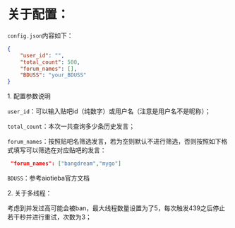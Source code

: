 # 关于配置：

`config.json`内容如下：

```json
{
    "user_id": "",        
    "total_count": 500,           
    "forum_names": [],
    "BDUSS": "your_BDUSS"             
}
```

$1.$ 配置参数说明

`user_id`：可以输入贴吧id（纯数字）或用户名（注意是用户名不是昵称）；

`total_count`：本次一共查询多少条历史发言；

`forum_names`：按照贴吧名筛选发言，若为空则默认不进行筛选，否则按照如下格式填写可以筛选在对应贴吧的发言：

```json
 "forum_names": ["bangdream","mygo"]
```

`BDUSS`：参考aiotieba官方文档

$2.$ 关于多线程：

考虑到并发过高可能会被ban，最大线程数量设置为了5，每次触发439之后停止若干秒并进行重试，次数为3；
